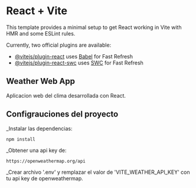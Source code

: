 # React + Vite

This template provides a minimal setup to get React working in Vite with HMR and some ESLint rules.

Currently, two official plugins are available:

- [@vitejs/plugin-react](https://github.com/vitejs/vite-plugin-react/blob/main/packages/plugin-react/README.md) uses [Babel](https://babeljs.io/) for Fast Refresh
- [@vitejs/plugin-react-swc](https://github.com/vitejs/vite-plugin-react-swc) uses [SWC](https://swc.rs/) for Fast Refresh


## Weather Web App

Aplicacion web del clima desarrollada con React.


## Configrauciones del proyecto

_Instalar las dependencias:
```
npm install
```

_Obtener una api key de:
```
https://openweathermap.org/api
```

_Crear archivo '.env' y remplazar el valor de 'VITE_WEATHER_API_KEY' con tu api key de openweathermap.